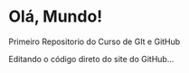 # Olá, Mundo!
 Primeiro Repositorio do Curso de GIt e GitHub
 
Editando o código direto do site do GitHub...
